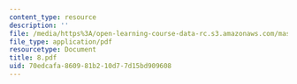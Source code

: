 ```yaml
---
content_type: resource
description: ''
file: /media/https%3A/open-learning-course-data-rc.s3.amazonaws.com/mas-666-developmental-entrepreneurship-fall-2003/70edcafa860981b210d77d15bd909608_8.pdf
file_type: application/pdf
resourcetype: Document
title: 8.pdf
uid: 70edcafa-8609-81b2-10d7-7d15bd909608
---
```

